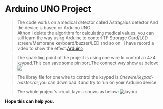 # Arduino UNO Project

> The code works on a  medical detector called  Astragalus detector.And the device is based on Arduino UNO.  
> Althon I delete the  algorithm for calculating medical values, you can still learn the way using Arduino to contorl TF Strorage Card/LCD screen/Membrane keyboard/buzzer/LED and so on .
> I have record a video to show the effect.[Arduino](https://www.youtube.com/watch?v=33fNuB9bCAI)

> The sparkling point of the project is using one wire to control an 4×4 keypad.This can save some pin port.The connect way show as below:
![](https://github.com/2niuhe/-Jaundice-Detector/blob/master/4x3_KeypadLayout.png)

> The libray file for one wire to control the keypad is *OnewireKeypad-master.rar*,you can download it and try to run on your Arduino device.  

> The whole project's circuit layout shows as below:
![layout](https://github.com/2niuhe/-Jaundice-Detector/blob/master/circuit_layout.jpg)




**Hope this can help you.**

